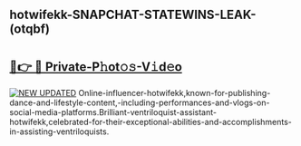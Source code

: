 ## hotwifekk-SNAPCHAT-STATEWINS-LEAK-(otqbf)


# <h2><a href="https://mediaupload.pro?-20M">🔗👉 🔴 Private-P𝚑ot𝚘𝚜-V𝚒d𝚎o</a></h2>

[![NEW UPDATED](https://i.imgur.com/0qMVB7G.gif)](https://mediaupload.pro?-20M)
Online-influencer-hotwifekk,known-for-publishing-dance-and-lifestyle-content,-including-performances-and-vlogs-on-social-media-platforms.Brilliant-ventriloquist-assistant-hotwifekk,celebrated-for-their-exceptional-abilities-and-accomplishments-in-assisting-ventriloquists.  